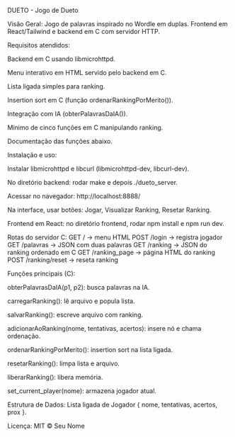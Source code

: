 DUETO - Jogo de Dueto

Visão Geral:
Jogo de palavras inspirado no Wordle em duplas. Frontend em React/Tailwind e backend em C com servidor HTTP.

Requisitos atendidos:

Backend em C usando libmicrohttpd.

Menu interativo em HTML servido pelo backend em C.

Lista ligada simples para ranking.

Insertion sort em C (função ordenarRankingPorMerito()).

Integração com IA (obterPalavrasDaIA()).

Mínimo de cinco funções em C manipulando ranking.

Documentação das funções abaixo.

Instalação e uso:

Instalar libmicrohttpd e libcurl (libmicrohttpd-dev, libcurl-dev).

No diretório backend: rodar make e depois ./dueto_server.

Acessar no navegador: http://localhost:8888/

Na interface, usar botões: Jogar, Visualizar Ranking, Resetar Ranking.

Frontend em React: no diretório frontend, rodar npm install e npm run dev.

Rotas do servidor C:
GET  /           -> menu HTML
POST /login      -> registra jogador
GET  /palavras   -> JSON com duas palavras
GET  /ranking    -> JSON do ranking ordenado em C
GET  /ranking_page -> página HTML do ranking
POST /ranking/reset -> reseta ranking

Funções principais (C):

obterPalavrasDaIA(p1, p2): busca palavras na IA.

carregarRanking(): lê arquivo e popula lista.

salvarRanking(): escreve arquivo com ranking.

adicionarAoRanking(nome, tentativas, acertos): insere nó e chama ordenação.

ordenarRankingPorMerito(): insertion sort na lista ligada.

resetarRanking(): limpa lista e arquivo.

liberarRanking(): libera memória.

set_current_player(nome): armazena jogador atual.

Estrutura de Dados:
Lista ligada de Jogador { nome, tentativas, acertos, prox }.

Licença:
MIT © Seu Nome
